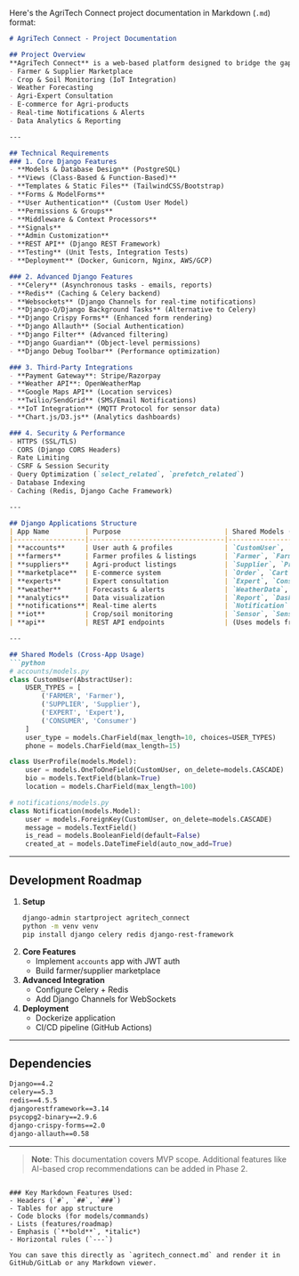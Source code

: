 Here's the AgriTech Connect project documentation in Markdown (`.md`) format:

```markdown
# AgriTech Connect - Project Documentation

## Project Overview
**AgriTech Connect** is a web-based platform designed to bridge the gap between farmers, suppliers, agri-experts, and consumers. It will include features like:
- Farmer & Supplier Marketplace
- Crop & Soil Monitoring (IoT Integration)
- Weather Forecasting
- Agri-Expert Consultation
- E-commerce for Agri-products
- Real-time Notifications & Alerts
- Data Analytics & Reporting

---

## Technical Requirements
### 1. Core Django Features
- **Models & Database Design** (PostgreSQL)
- **Views (Class-Based & Function-Based)**
- **Templates & Static Files** (TailwindCSS/Bootstrap)
- **Forms & ModelForms**
- **User Authentication** (Custom User Model)
- **Permissions & Groups**
- **Middleware & Context Processors**
- **Signals**
- **Admin Customization**
- **REST API** (Django REST Framework)
- **Testing** (Unit Tests, Integration Tests)
- **Deployment** (Docker, Gunicorn, Nginx, AWS/GCP)

### 2. Advanced Django Features
- **Celery** (Asynchronous tasks - emails, reports)
- **Redis** (Caching & Celery backend)
- **Websockets** (Django Channels for real-time notifications)
- **Django-Q/Django Background Tasks** (Alternative to Celery)
- **Django Crispy Forms** (Enhanced form rendering)
- **Django Allauth** (Social Authentication)
- **Django Filter** (Advanced filtering)
- **Django Guardian** (Object-level permissions)
- **Django Debug Toolbar** (Performance optimization)

### 3. Third-Party Integrations
- **Payment Gateway**: Stripe/Razorpay
- **Weather API**: OpenWeatherMap
- **Google Maps API** (Location services)
- **Twilio/SendGrid** (SMS/Email Notifications)
- **IoT Integration** (MQTT Protocol for sensor data)
- **Chart.js/D3.js** (Analytics dashboards)

### 4. Security & Performance
- HTTPS (SSL/TLS)
- CORS (Django CORS Headers)
- Rate Limiting
- CSRF & Session Security
- Query Optimization (`select_related`, `prefetch_related`)
- Database Indexing
- Caching (Redis, Django Cache Framework)

---

## Django Applications Structure
| App Name         | Purpose                          | Shared Models (Key)              |
|------------------|----------------------------------|-----------------------------------|
| **accounts**     | User auth & profiles             | `CustomUser`, `UserProfile`       |
| **farmers**      | Farmer profiles & listings       | `Farmer`, `Farm`, `Crop`          |
| **suppliers**    | Agri-product listings            | `Supplier`, `Product`             |
| **marketplace**  | E-commerce system                | `Order`, `Cart`, `Payment`        |
| **experts**      | Expert consultation              | `Expert`, `ConsultationSlot`      |
| **weather**      | Forecasts & alerts               | `WeatherData`, `Alert`            |
| **analytics**    | Data visualization               | `Report`, `Dashboard`             |
| **notifications**| Real-time alerts                 | `Notification`                    |
| **iot**          | Crop/soil monitoring             | `Sensor`, `SensorData`            |
| **api**          | REST API endpoints               | (Uses models from other apps)     |

---

## Shared Models (Cross-App Usage)
```python
# accounts/models.py
class CustomUser(AbstractUser):
    USER_TYPES = [
        ('FARMER', 'Farmer'),
        ('SUPPLIER', 'Supplier'),
        ('EXPERT', 'Expert'),
        ('CONSUMER', 'Consumer')
    ]
    user_type = models.CharField(max_length=10, choices=USER_TYPES)
    phone = models.CharField(max_length=15)

class UserProfile(models.Model):
    user = models.OneToOneField(CustomUser, on_delete=models.CASCADE)
    bio = models.TextField(blank=True)
    location = models.CharField(max_length=100)

# notifications/models.py
class Notification(models.Model):
    user = models.ForeignKey(CustomUser, on_delete=models.CASCADE)
    message = models.TextField()
    is_read = models.BooleanField(default=False)
    created_at = models.DateTimeField(auto_now_add=True)
```

---

## Development Roadmap
1. **Setup**
   ```bash
   django-admin startproject agritech_connect
   python -m venv venv
   pip install django celery redis django-rest-framework
   ```
2. **Core Features**
   - Implement `accounts` app with JWT auth
   - Build farmer/supplier marketplace
3. **Advanced Integration**
   - Configure Celery + Redis
   - Add Django Channels for WebSockets
4. **Deployment**
   - Dockerize application
   - CI/CD pipeline (GitHub Actions)

---

## Dependencies
```requirements.txt
Django==4.2
celery==5.3
redis==4.5.5
djangorestframework==3.14
psycopg2-binary==2.9.6
django-crispy-forms==2.0
django-allauth==0.58
```

---

> **Note**: This documentation covers MVP scope. Additional features like AI-based crop recommendations can be added in Phase 2.
```

### Key Markdown Features Used:
- Headers (`#`, `##`, `###`)
- Tables for app structure
- Code blocks (for models/commands)
- Lists (features/roadmap)
- Emphasis (`**bold**`, *italic*)
- Horizontal rules (`---`)

You can save this directly as `agritech_connect.md` and render it in GitHub/GitLab or any Markdown viewer.
